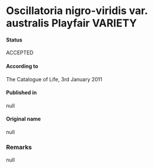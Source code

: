 # Oscillatoria nigro-viridis var. australis Playfair VARIETY

#### Status
ACCEPTED

#### According to
The Catalogue of Life, 3rd January 2011

#### Published in
null

#### Original name
null

### Remarks
null